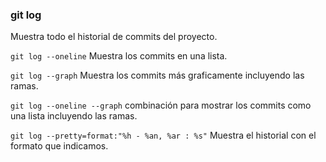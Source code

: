 ### git log
Muestra todo el historial de commits del proyecto.

`git log --oneline` Muestra los commits en una lista.

`git log --graph` Muestra los commits más graficamente incluyendo las ramas.

`git log --oneline --graph` combinación para mostrar los commits como una lista incluyendo las ramas.

`git log --pretty=format:"%h - %an, %ar : %s"` Muestra el historial con el formato que indicamos.